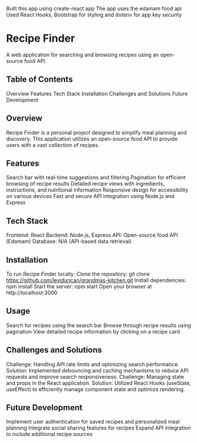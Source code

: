 Built this app using create-react app
The app uses the edamam food api
Used React Hooks, Bootstrap for styling and dotenv for app key security


Recipe Finder
================
A web application for searching and browsing recipes using an open-source food API.

Table of Contents
-----------------
Overview
Features
Tech Stack
Installation
Challenges and Solutions
Future Development


Overview
--------
Recipe Finder is a personal project designed to simplify meal planning and discovery. This application utilizes an open-source food API to provide users with a vast collection of recipes.

Features
--------
Search bar with real-time suggestions and filtering
Pagination for efficient browsing of recipe results
Detailed recipe views with ingredients, instructions, and nutritional information
Responsive design for accessibility on various devices
Fast and secure API integration using Node.js and Express

Tech Stack
------------
Frontend: React
Backend: Node.js, Express
API: Open-source food API (Edamam)
Database: N/A (API-based data retrieval)

Installation
------------
To run Recipe Finder locally:
Clone the repository: git clone https://github.com/leviduncan/grandmas-kitchen.git
Install dependencies: npm install
Start the server: npm start
Open your browser at http://localhost:3000

Usage
-----
Search for recipes using the search bar
Browse through recipe results using pagination
View detailed recipe information by clicking on a recipe card

Challenges and Solutions
------------------------
Challenge: Handling API rate limits and optimizing search performance.
Solution: Implemented debouncing and caching mechanisms to reduce API requests and improve search responsiveness.
Challenge: Managing state and props in the React application.
Solution: Utilized React Hooks (useState, useEffect) to efficiently manage component state and optimize rendering.

Future Development
------------------
Implement user authentication for saved recipes and personalized meal planning
Integrate social sharing features for recipes
Expand API integration to include additional recipe sources
